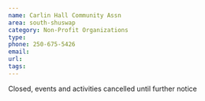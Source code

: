 ```yaml
---
name: Carlin Hall Community Assn
area: south-shuswap
category: Non-Profit Organizations
type: 
phone: 250-675-5426
email: 
url: 
tags:
---
```


Closed, events and activities cancelled until further notice